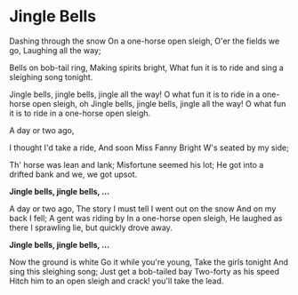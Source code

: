 # Jingle Bells

Dashing through the snow On a one-horse open sleigh, O'er the fields we go, Laughing all the way;

Bells on bob-tail ring, Making spirits bright, What fun it is to ride and sing a sleighing song tonight.

Jingle bells, jingle bells, jingle all the way! O what fun it is to ride in a one-horse open sleigh, oh Jingle bells, jingle bells, jingle all the way! O what fun it is to ride in a one-horse open sleigh.

A day or two ago,

I thought I'd take a ride, And soon Miss Fanny Bright W's seated by my side;

Th' horse was lean and lank; Misfortune seemed his lot; He got into a drifted bank and we, we got upsot.

**Jingle bells, jingle bells, …**

A day or two ago, The story I must tell I went out on the snow And on my back I fell; A gent was riding by In a one-horse open sleigh, He laughed as there I sprawling lie, but quickly drove away.

**Jingle bells, jingle bells, …**

Now the ground is white Go it while you're young, Take the girls tonight And sing this sleighing song; Just get a bob-tailed bay Two-forty as his speed Hitch him to an open sleigh and crack! you'll take the lead.

